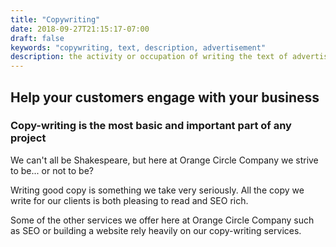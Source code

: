 ```yaml
---
title: "Copywriting"
date: 2018-09-27T21:15:17-07:00
draft: false
keywords: "copywriting, text, description, advertisement"
description: the activity or occupation of writing the text of advertisements or publicity material.
---
```


<h2 class="title">
Help your customers engage with your business
</h2>
<h3 class="subtitle">
Copy-writing is the most basic and important part of any project
</h3>
<p>We can't all be Shakespeare, but here at Orange Circle Company we strive to be... or not to be?</p>
<p>Writing good copy is something we take very seriously. All the copy we write for our clients is both pleasing to read and SEO rich.</p>
<p>Some of the other services we offer here at Orange Circle Company such as <a routerLink="../seo">SEO</a> or building a <a routerLink="../websites">website</a> rely heavily on our copy-writing services.</p>
